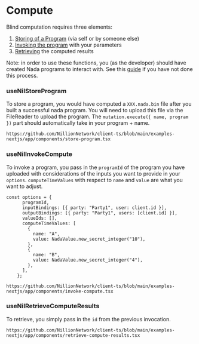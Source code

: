 # Compute

Blind computation requires three elements:
1. [Storing of a Program](#usenilstoreprogram) (via self or by someone else)
2. [Invoking the program](#usenilinvokecompute) with your parameters
3. [Retrieving](#usenilretrievecomputeresults) the computed results

Note: in order to use these functions, you (as the developer) should have created Nada programs to interact with. See this [guide](./quickstart-nada.md) if you have not done this process.

### useNilStoreProgram

To store a program, you would have computed a `XXX.nada.bin` file after you built a successful nada program. You will need to upload this file via the FileReader to upload the program. The `mutation.execute({ name, program })` part should automatically take in your program + name.

```tsx reference showGithubLink
https://github.com/NillionNetwork/client-ts/blob/main/examples-nextjs/app/components/store-program.tsx
```

### useNilInvokeCompute
To invoke a program, you pass in the `programId` of the program you have uploaded with considerations of the inputs you want to provide in your `options`. `computeTimeValues` with respect to `name` and `value` are what you want to adjust. 

```tsx
const options = {
      programId,
      inputBindings: [{ party: "Party1", user: client.id }],
      outputBindings: [{ party: "Party1", users: [client.id] }],
      valueIds: [],
      computeTimeValues: [
        {
          name: "A",
          value: NadaValue.new_secret_integer("10"),
        },
        {
          name: "B",
          value: NadaValue.new_secret_integer("4"),
        },
      ],
    };
```

```tsx reference showGithubLink
https://github.com/NillionNetwork/client-ts/blob/main/examples-nextjs/app/components/invoke-compute.tsx
```

### useNilRetrieveComputeResults
To retrieve, you simply pass in the `id` from the previous invocation.

```tsx reference showGithubLink
https://github.com/NillionNetwork/client-ts/blob/main/examples-nextjs/app/components/retrieve-compute-results.tsx
```



